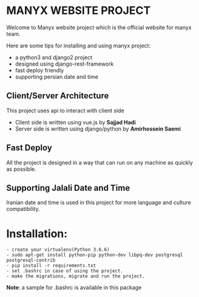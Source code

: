 # MANYX WEBSITE PROJECT
Welcome to Manyx website project which is the official
website for manyx team.

Here are some tips for installing and using manyx project:
- a python3 and django2 project
- designed using django-rest-framework 
- fast deploy friendly
- supporting persian date and time 

## Client/Server Architecture
This project uses api to interact with client side

- Client side is written using vue.js by **Sajjad Hadi**
- Server side is written using django/python by **Amirhossein Saemi**

## Fast Deploy 
All the project is designed in a way that can run on any machine as quickly as possible.

## Supporting Jalali Date and Time
Iranian date and time is used in this project for more language and culture 
compatibility.

# Installation:
    - create your virtualenv(Python 3.6.6)
    - sudo apt-get install python-pip python-dev libpq-dev postgresql postgresql-contrib
    - pip install -r requirements.txt
    - set .bashrc in case of using the project.
    - make the migrations, migrate and run the project.
   **Note**: a sample for .bashrc is available in this package
    

